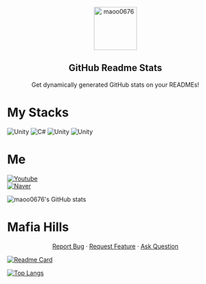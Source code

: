 
<p align="center">
 <img width="100px" src="https://res.cloudinary.com/anuraghazra/image/upload/v1594908242/logo_ccswme.svg" align="center" alt="maoo0676" />
 <h2 align="center">GitHub Readme Stats</h2>
 <p align="center">Get dynamically generated GitHub stats on your READMEs!</p>
</p>

# My Stacks

<img alt="Unity" src ="https://img.shields.io/badge/Unity-FFFFFF.svg?&style=for-the-badge&logo=Unity&logoColor=black"/> <img alt="C#" src ="https://img.shields.io/badge/C Sharp-239120.svg?&style=for-the-badge&logo=CSharp&logoColor=white"/> <img alt="Unity" src ="https://img.shields.io/badge/Unity-FFFFFF.svg?&style=for-the-badge&logo=Unity&logoColor=black"/> <img alt="Unity" src ="https://img.shields.io/badge/Unity-FFFFFF.svg?&style=for-the-badge&logo=Unity&logoColor=black"/>

# Me

<a href="https://www.youtube.com/channel/UCbEUzDJuKgC-SpWOU1cnigQ" target="_blank">
   <img alt="Youtube" src ="https://img.shields.io/badge/Youtube-FF0000.svg?&style=for-the-badge&logo=Youtube&logoColor=white"/>
</a>
<br/>
<a href="https://blog.naver.com/ryan001159">
   <img alt="Naver" src ="https://img.shields.io/badge/Blog-03C75A.svg?&style=for-the-badge&logo=Naver&logoColor=white"/>
</a>

![maoo0676's GitHub stats](https://github-readme-stats.vercel.app/api/?username=maoo0676&show_icons=true&title_color=fff&icon_color=79ff97&text_color=9f9f9f&bg_color=151515)

# Mafia Hills

<p align="center">
   <a href="https://github.com/maoo0676/Mafia-Hills/issues/new/choose">Report Bug</a>
   ·
   <a href="https://github.com/maoo0676/Mafia-Hills/issues/new/choose">Request Feature</a>
   ·
   <a href="https://github.com/maoo0676/Mafia-Hills/discussions">Ask Question</a>
</p>

[![Readme Card](https://github-readme-stats.vercel.app/api/pin/?username=maoo0676&repo=Mafia-Hills&title_color=fff&icon_color=f9f9f9&text_color=9f9f9f&bg_color=151515)](https://github.com/maoo0676/Mafia-Hills)

[![Top Langs](https://github-readme-stats.vercel.app/api/top-langs/?username=maoo0676&layout=compact&title_color=fff&icon_color=f9f9f9&text_color=9f9f9f&bg_color=151515)](https://github.com/maoo0676/Mafia-Hills)

<!--
**maoo0676/maoo0676** is a ✨ _special_ ✨ repository because its `README.md` (this file) appears on your GitHub profile.

Here are some ideas to get you started:

- 🔭 I’m currently working on ...
- 🌱 I’m currently learning ...
- 👯 I’m looking to collaborate on ...
- 🤔 I’m looking for help with ...
- 💬 Ask me about ...
- 📫 How to reach me: ...
- 😄 Pronouns: ...
- ⚡ Fun fact: ...
-->
